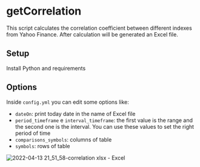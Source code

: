# getCorrelation
This script calculates the correlation coefficient between different indexes from Yahoo Finance.
After calculation will be generated an Excel file.

## Setup
Install Python and requirements

## Options
Inside `config.yml` you can edit some options like:
- `dateOn`: print today date in the name of Excel file
- `period_timeframe` e `interval_timeframe`: the first value is the range and the second one is the interval. You can use these values to set the right period of time
- `comparisons_symbols`: columns of table
- `symbols`: rows of table

![2022-04-13 21_51_58-correlation xlsx - Excel](https://user-images.githubusercontent.com/39592856/163408663-a3f423c4-7671-419c-a8db-46dc621b34a7.png)
